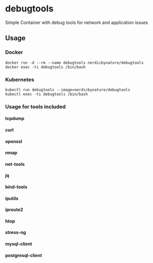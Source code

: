 # debugtools

Simple Container with debug tools for network and application issues


## Usage



### Docker

```shell
docker run -d --rm --name debugtools nerdicbynature/debugtools
docker exec -ti debugtools /bin/bash
```

### Kubernetes

```shell
kubectl run debugtools --image=nerdicbynature/debugtools
kubectl exec -ti debugtools /bin/bash
```

### Usage for tools included


#### tcpdump

#### curl

#### openssl

#### nmap

#### net-tools

#### jq

#### bind-tools

#### iputils

#### iproute2

#### htop

#### stress-ng

#### mysql-client

#### postgresql-client



